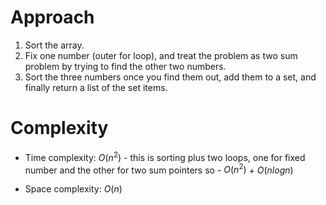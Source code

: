 # Approach

1. Sort the array.
2. Fix one number (outer for loop), and treat the problem as two sum problem by trying to find the other two numbers.
3. Sort the three numbers once you find them out, add them to a set, and finally return a list of the set items.


# Complexity
- Time complexity:
  $O(n^2)$ - this is sorting plus two loops, one for fixed number and the other for two sum pointers so - $O(n^2)$ + $O(nlogn)$

- Space complexity:
  $O(n)$